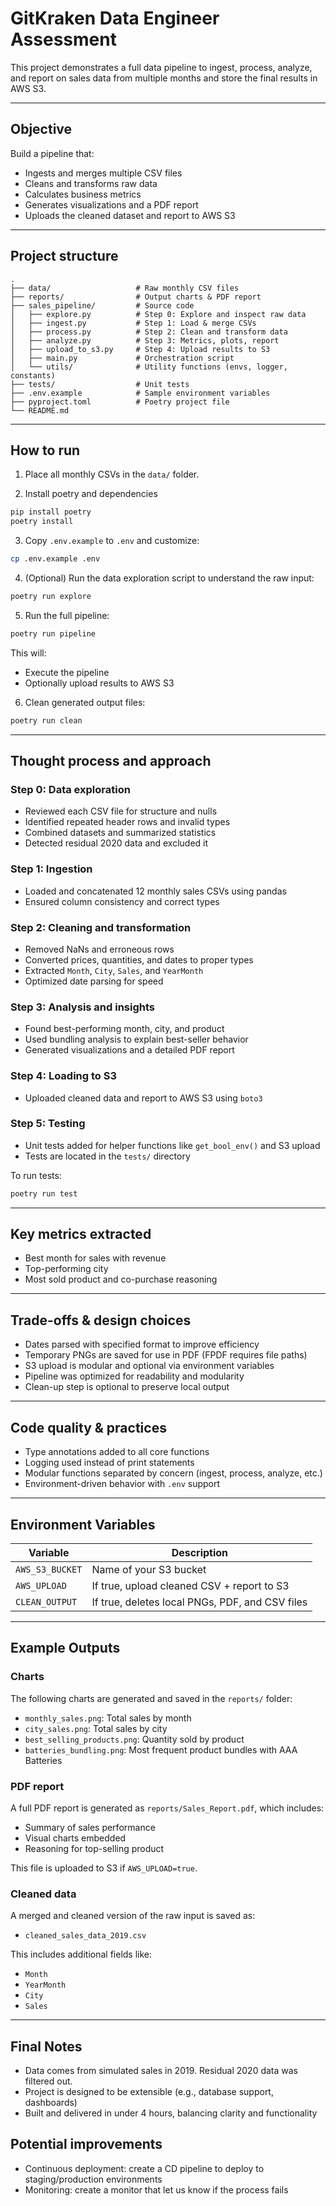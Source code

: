 # GitKraken Data Engineer Assessment

This project demonstrates a full data pipeline to ingest, process, analyze, and report on sales data from multiple months and store the final results in AWS S3.

---

## Objective

Build a pipeline that:
- Ingests and merges multiple CSV files
- Cleans and transforms raw data
- Calculates business metrics
- Generates visualizations and a PDF report
- Uploads the cleaned dataset and report to AWS S3

---

## Project structure

```
.
├── data/                   # Raw monthly CSV files
├── reports/                # Output charts & PDF report
├── sales_pipeline/         # Source code
│   ├── explore.py          # Step 0: Explore and inspect raw data
│   ├── ingest.py           # Step 1: Load & merge CSVs
│   ├── process.py          # Step 2: Clean and transform data
│   ├── analyze.py          # Step 3: Metrics, plots, report
│   ├── upload_to_s3.py     # Step 4: Upload results to S3
│   ├── main.py             # Orchestration script
│   └── utils/              # Utility functions (envs, logger, constants)
├── tests/                  # Unit tests
├── .env.example            # Sample environment variables
├── pyproject.toml          # Poetry project file
└── README.md
```

---

## How to run

1. Place all monthly CSVs in the `data/` folder.

2. Install poetry and dependencies
```bash
pip install poetry
poetry install
```

3. Copy `.env.example` to `.env` and customize:
```bash
cp .env.example .env
```

4. (Optional) Run the data exploration script to understand the raw input:
```bash
poetry run explore
```

5. Run the full pipeline:
```bash
poetry run pipeline
```

This will:
- Execute the pipeline
- Optionally upload results to AWS S3

6. Clean generated output files:
```bash
poetry run clean
```

---

## Thought process and approach

### Step 0: Data exploration
- Reviewed each CSV file for structure and nulls
- Identified repeated header rows and invalid types
- Combined datasets and summarized statistics
- Detected residual 2020 data and excluded it

### Step 1: Ingestion
- Loaded and concatenated 12 monthly sales CSVs using pandas
- Ensured column consistency and correct types

### Step 2: Cleaning and transformation
- Removed NaNs and erroneous rows
- Converted prices, quantities, and dates to proper types
- Extracted `Month`, `City`, `Sales`, and `YearMonth`
- Optimized date parsing for speed

### Step 3: Analysis and insights
- Found best-performing month, city, and product
- Used bundling analysis to explain best-seller behavior
- Generated visualizations and a detailed PDF report

### Step 4: Loading to S3
- Uploaded cleaned data and report to AWS S3 using `boto3`

### Step 5: Testing
- Unit tests added for helper functions like `get_bool_env()` and S3 upload
- Tests are located in the `tests/` directory

To run tests:
```bash
poetry run test
```

---

## Key metrics extracted

- Best month for sales with revenue
- Top-performing city
- Most sold product and co-purchase reasoning

---

## Trade-offs & design choices

- Dates parsed with specified format to improve efficiency
- Temporary PNGs are saved for use in PDF (FPDF requires file paths)
- S3 upload is modular and optional via environment variables
- Pipeline was optimized for readability and modularity
- Clean-up step is optional to preserve local output

---

## Code quality & practices

- Type annotations added to all core functions
- Logging used instead of print statements
- Modular functions separated by concern (ingest, process, analyze, etc.)
- Environment-driven behavior with `.env` support

---

## Environment Variables

| Variable         | Description                                     |
|------------------|-------------------------------------------------|
| `AWS_S3_BUCKET`  | Name of your S3 bucket                          |
| `AWS_UPLOAD`     | If true, upload cleaned CSV + report to S3      |       |
| `CLEAN_OUTPUT`   | If true, deletes local PNGs, PDF, and CSV files |

---

## Example Outputs

### Charts
The following charts are generated and saved in the `reports/` folder:

- `monthly_sales.png`: Total sales by month
- `city_sales.png`: Total sales by city
- `best_selling_products.png`: Quantity sold by product
- `batteries_bundling.png`: Most frequent product bundles with AAA Batteries

### PDF report

A full PDF report is generated as `reports/Sales_Report.pdf`, which includes:
- Summary of sales performance
- Visual charts embedded
- Reasoning for top-selling product

This file is uploaded to S3 if `AWS_UPLOAD=true`.

### Cleaned data

A merged and cleaned version of the raw input is saved as:
- `cleaned_sales_data_2019.csv`

This includes additional fields like:
- `Month`
- `YearMonth`
- `City`
- `Sales`

---

## Final Notes

- Data comes from simulated sales in 2019. Residual 2020 data was filtered out.
- Project is designed to be extensible (e.g., database support, dashboards)
- Built and delivered in under 4 hours, balancing clarity and functionality

## Potential improvements
- Continuous deployment: create a CD pipeline to deploy to staging/production environments
- Monitoring: create a monitor that let us know if the process fails
